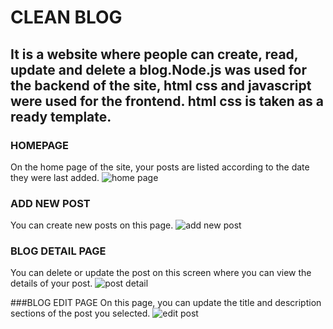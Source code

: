 # CLEAN BLOG 
## It is a website where people can create, read, update and delete a blog.Node.js was used for the backend of the site, html css and javascript were used for the frontend. html css is taken as a ready template.

### HOMEPAGE
On the home page of the site, your posts are listed according to the date they were last added.
![home page](https://user-images.githubusercontent.com/103189726/216841099-0d4629b2-a591-4beb-b783-80e2ae648e95.png)

### ADD NEW POST 
You can create new posts on this page.
![add new post](https://user-images.githubusercontent.com/103189726/216841104-3469b9ff-f9ff-4fd6-8235-656607bfb900.png)

### BLOG DETAIL PAGE 
You can delete or update the post on this screen where you can view the details of your post.
![post detail](https://user-images.githubusercontent.com/103189726/216841107-049e1c9f-f761-4ab1-9422-09b1baa8e19b.png)

###BLOG EDIT PAGE 
On this page, you can update the title and description sections of the post you selected.
![edit post](https://user-images.githubusercontent.com/103189726/216841112-015ee428-c28a-4dd1-928f-9205d87b5520.png)
